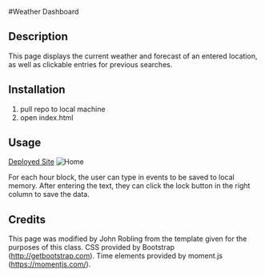 #Weather Dashboard

## Description

This page displays the current weather and forecast of an entered location, as well as clickable entries for previous searches.

## Installation
    
1. pull repo to local machine
2. open index.html

## Usage

[Deployed Site](https://roblingjohn.github.io/gt-homework-06-weatherapp/)
![Home](./assets/home.png)

For each hour block, the user can type in events to be saved to local memory. After entering the text, they can click the lock button in the right column to save the data.

## Credits

This page was modified by John Robling from the template given for the purposes of this class. CSS provided by Bootstrap (http://getbootstrap.com). Time elements provided by moment.js (https://momentjs.com/). 